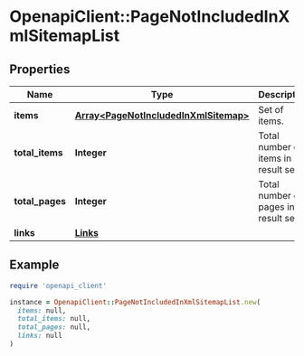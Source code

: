 # OpenapiClient::PageNotIncludedInXmlSitemapList

## Properties

| Name | Type | Description | Notes |
| ---- | ---- | ----------- | ----- |
| **items** | [**Array&lt;PageNotIncludedInXmlSitemap&gt;**](PageNotIncludedInXmlSitemap.md) | Set of items. |  |
| **total_items** | **Integer** | Total number of items in result set. |  |
| **total_pages** | **Integer** | Total number of pages in result set. |  |
| **links** | [**Links**](Links.md) |  | [optional] |

## Example

```ruby
require 'openapi_client'

instance = OpenapiClient::PageNotIncludedInXmlSitemapList.new(
  items: null,
  total_items: null,
  total_pages: null,
  links: null
)
```

